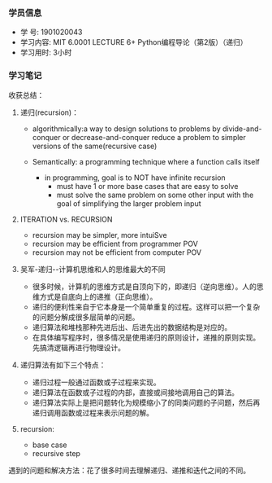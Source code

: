 ### 学员信息

- 学    号: 1901020043
- 学习内容: MIT 6.0001 LECTURE 6+ Python编程导论（第2版）（递归）
- 学习用时: 3小时

### 学习笔记

收获总结：

1. 递归(recursion)：
   - algorithmically:a way to design solutions to problems by divide-and-conquer or decrease-and-conquer
       reduce a problem to simpler versions of the same(recursive case)

   - Semantically: a programming technique where a function calls itself 
      - in programming, goal is to NOT have infinite recursion 
        - must have 1 or more base cases that are easy to solve 
        - must solve the same problem on some other input with the goal of simplifying the larger problem input

2. ITERATION vs. RECURSION
   - recursion may be simpler, more intuiSve
   - recursion may be efficient from programmer POV
   - recursion may not be efficient from computer POV

3. 吴军-递归--计算机思维和人的思维最大的不同
   - 很多时候，计算机的思维方式是自顶向下的，即递归（逆向思维）。人的思维方式是自底向上的递推（正向思维）。
   - 递归的便利性来自于它本身是一个简单重复的过程。这样可以把一个复杂的问题分解成很多层简单的问题。
   - 递归算法和堆栈那种先进后出、后进先出的数据结构是对应的。
   - 在具体编写程序时，很多情况是使用递归的原则设计，递推的原则实现。先搞清逻辑再进行物理设计。

4. 递归算法有如下三个特点：
   - 递归过程一般通过函数或子过程来实现。
   - 递归算法在函数或子过程的内部，直接或间接地调用自己的算法。
   - 递归算法实际上是把问题转化为规模缩小了的同类问题的子问题，然后再递归调用函数或过程来表示问题的解。

5. recursion:
   - base case
   - recursive step 

遇到的问题和解决方法：花了很多时间去理解递归、递推和迭代之间的不同。